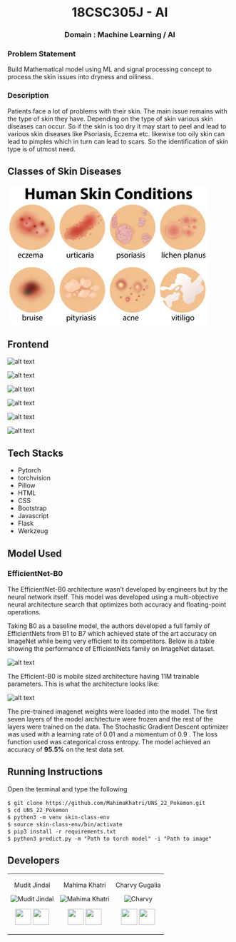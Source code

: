 <div align ='center'>
  
# 18CSC305J - AI
### Domain : Machine Learning / AI
  
  </div>
  


### Problem Statement 
Build Mathematical model using ML and signal processing concept to process the skin issues into dryness and oiliness.

### Description
Patients face a lot of problems with their skin. The main issue remains with the type of skin they have. Depending on the type of skin various skin diseases can occur. So if the skin is too dry it may start to peel and lead to various skin diseases like Psoriasis, Eczema etc. likewise too oily skin can lead to pimples which in turn can lead to scars. So the identification of skin type is of utmost need.

## Classes of Skin Diseases

![alt text](102730903-a-set-of-human-skin-conditions-illustration.webp)

## Frontend

![alt text](https://github.com/MahimaKhatri/UNS_22_Pokemon/blob/a91f0f8080806e240dfa20efa9b38d68f90bed80/Images/WhatsApp%20Image%202022-01-23%20at%2012.55.42%20PM.jpeg)

![alt text](https://github.com/MahimaKhatri/UNS_22_Pokemon/blob/a91f0f8080806e240dfa20efa9b38d68f90bed80/Images/WhatsApp%20Image%202022-01-23%20at%2012.55.42%20PM%20(1).jpeg)

![alt text](https://github.com/MahimaKhatri/UNS_22_Pokemon/blob/7416538e5e5e6de271488ffe43d04071ad33ea35/Images/WhatsApp%20Image%202022-01-23%20at%2012.55.43%20PM.jpeg)

![alt text](https://github.com/MahimaKhatri/UNS_22_Pokemon/blob/403645597411511c1372c60d280ffecd5f37aa0f/Images/result.jpeg)

![alt text](https://github.com/MahimaKhatri/UNS_22_Pokemon/blob/a91f0f8080806e240dfa20efa9b38d68f90bed80/Images/WhatsApp%20Image%202022-01-23%20at%2012.55.43%20PM%20(1).jpeg)

![alt text](https://github.com/MahimaKhatri/UNS_22_Pokemon/blob/a91f0f8080806e240dfa20efa9b38d68f90bed80/Images/WhatsApp%20Image%202022-01-23%20at%2012.55.43%20PM%20(2).jpeg)



## Tech Stacks

+ Pytorch
+ torchvision
+ Pillow
+ HTML
+ CSS
+ Bootstrap
+ Javascript
+ Flask
+ Werkzeug


## Model Used

### EfficientNet-B0
The EfficientNet-B0 architecture wasn’t developed by engineers but by the neural network itself. This model was developed using a multi-objective neural architecture search that optimizes both accuracy and floating-point operations.

Taking B0 as a baseline model, the authors developed a full family of EfficientNets from B1 to B7 which achieved state of the art accuracy on ImageNet while being very efficient to its competitors.
Below is a table showing the performance of EfficientNets family on ImageNet dataset.

![alt text](https://github.com/MahimaKhatri/UNS_22_Pokemon/blob/master/Images/fam.png)

The Efficient-B0 is mobile sized architecture having 11M trainable parameters. This is what the architecture looks like:

![alt text](https://github.com/MahimaKhatri/UNS_22_Pokemon/blob/master/Images/b0.png)

The pre-trained imagenet weights were loaded into the model. The first seven layers of the model architecture were frozen and the rest of the layers were trained on the data. The Stochastic Gradient Descent optimizer was used with a learning rate of 0.01 and a momentum of 0.9 . The loss function used was categorical cross entropy. The model achieved an accuracy of <strong>95.5%</strong> on the test data set.


## Running Instructions
Open the terminal and type the following 
```
$ git clone https://github.com/MahimaKhatri/UNS_22_Pokemon.git
$ cd UNS_22_Pokemon
$ python3 -m venv skin-class-env
$ source skin-class-env/bin/activate
$ pip3 install -r requirements.txt
$ python3 predict.py -m "Path to torch model" -i "Path to image"
```

## Developers

<table>
<tr align="center">


<td>

Mudit Jindal 

<p align="center">
<img src = "https://avatars.githubusercontent.com/u/60563356?s=400&u=09a4f1f24803e0bd5cdc674e0fa021ca791fe126&v=4"  height="120"
alt="Mudit Jindal">
</p>
<p align="center">
<a href = "https://github.com/mudit14224" target="_blank"><img src = "http://www.iconninja.com/files/241/825/211/round-collaboration-social-github-code-circle-network-icon.svg" width="36" height = "36"/></a>
<a href = "https://www.linkedin.com/in/mudit-jindal-40521a18b/" target="_blank">
<img src = "http://www.iconninja.com/files/863/607/751/network-linkedin-social-connection-circular-circle-media-icon.svg" width="36" height="36"/>
</a>
</p>
</td>






<td>

Mahima Khatri

<p align="center">
<img src = "https://avatars.githubusercontent.com/u/77387745?v=4"  height="120"
alt="Mahima Khatri">
</p>
<p align="center">
<a href = "https://github.com/MahimaKhatri" target="_blank"><img src = "http://www.iconninja.com/files/241/825/211/round-collaboration-social-github-code-circle-network-icon.svg" width="36" height = "36"/></a>
<a href = "https://www.linkedin.com/in/mahima-khatri-434a3b193/" target="_blank">
<img src = "http://www.iconninja.com/files/863/607/751/network-linkedin-social-connection-circular-circle-media-icon.svg" width="36" height="36"/>
</a>
</p>
</td>
  
  <td>

Charvy Gugalia

<p align="center">
<img src = "https://avatars.githubusercontent.com/u/77278889?v=4"  height="120"
alt="Charvy">
</p>
<p align="center">
<a href = "https://github.com/winee165" target="_blank"><img src = "http://www.iconninja.com/files/241/825/211/round-collaboration-social-github-code-circle-network-icon.svg" width="36" height = "36"/></a>
<a href = "https://www.linkedin.com/in/charvygugalia/" target="_blank">
<img src = "http://www.iconninja.com/files/863/607/751/network-linkedin-social-connection-circular-circle-media-icon.svg" width="36" height="36"/>
</a>
</p>
</td>
</tr>
</table>

